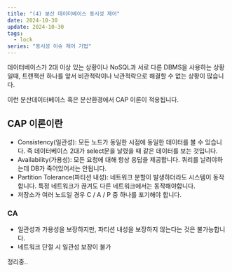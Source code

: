 ```yaml
---
title: "(4) 분산 데이터베이스 동시성 제어"
date: 2024-10-30
update: 2024-10-30
tags:
  - lock
series: "동시성 이슈 제어 기법"
---
```


데이터베이스가 2대 이상 있는 상황이나 NoSQL과 서로 다른 DBMS을 사용하는 상황일때, 트랜잭션 하나를 앞서 비관적락이나 낙관적락으로
해결할 수 없는 상황이 많습니다. 

이런 분산데이터베이스 혹은 분산환경에서 CAP 이론이 적용됩니다.

## CAP 이론이란

- Consistency(일관성): 모든 노드가 동일한 시점에 동일한 데이터를 볼 수 있습니다. 즉 데이터베이스 2대가 select문을 날렸을 때 같은 데이터를 보는 것입니다.
- Availability(가용성): 모든 요청에 대해 항상 응답을 제공합니다. 쿼리를 날려야하는데 DB가 죽어있어서는 안됩니다.
- Partition Tolerance(파티션 내성): 네트워크 분할이 발생하더라도 시스템이 동작합니다. 특정 네트워크가 끊겨도 다른 네트워크에서는 동작해야합니다.
- 저장소가 여러 노드일 경우 C / A / P 중 하나를 포기해야 합니다. 


### CA

- 일관성과 가용성을 보장하지만, 파티션 내성을 보장하지 않는다는 것은 불가능합니다.
- 네트워크 단절 시 일관성 보장이 불가

정리중..